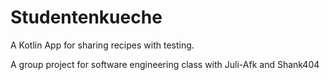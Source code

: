# Studentenkueche
A Kotlin App for sharing recipes with testing.

A group project for software engineering class with Juli-Afk and Shank404
